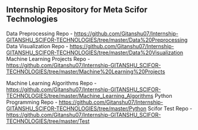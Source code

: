 ## Internship Repository for Meta Scifor Technologies

Data Preprocessing Repo - https://github.com/Gitanshu07/Internship-GITANSHU_SCIFOR-TECHNOLOGIES/tree/master/Data%20Preprocessing
Data Visualization Repo - https://github.com/Gitanshu07/Internship-GITANSHU_SCIFOR-TECHNOLOGIES/tree/master/Data%20Visualization
Machine Learning Projects Repo - https://github.com/Gitanshu07/Internship-GITANSHU_SCIFOR-TECHNOLOGIES/tree/master/Machine%20Learning%20Projects

Machine Learning Algorithms Repo - https://github.com/Gitanshu07/Internship-GITANSHU_SCIFOR-TECHNOLOGIES/tree/master/Machine_Learning_Algorithms
Python Programming Repo - https://github.com/Gitanshu07/Internship-GITANSHU_SCIFOR-TECHNOLOGIES/tree/master/Python
Scifor Test Repo - https://github.com/Gitanshu07/Internship-GITANSHU_SCIFOR-TECHNOLOGIES/tree/master/Test

